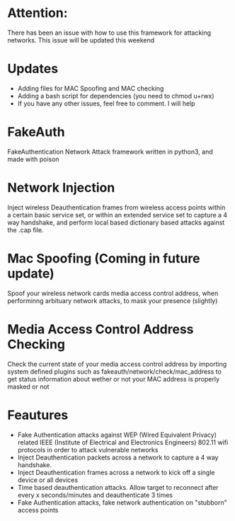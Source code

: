 # Attention:
There has been an issue with how to use this framework for attacking networks. This issue will be updated this weekend

# Updates
* Adding files for MAC Spoofing and MAC checking
* Adding a bash script for dependencies (you need to chmod u+rwx)
* If you have any other issues, feel free to comment. I will help

# FakeAuth
FakeAuthentication Network Attack framework written in python3, and made with poison

# Network Injection
Inject wireless Deauthentication frames from wireless access points within a certain basic service set, or within an extended service set to capture a 4 way handshake, and perform local based dictionary based attacks against the .cap file.

# Mac Spoofing (Coming in future update)
Spoof your wireless network cards media access control address, when performinng arbituary network attacks, to mask your presence (slightly)

# Media Access Control Address Checking
Check the current state of your media access control address by importing system defined plugins such as fakeauth/network/check/mac_address to get status information about wether or not your MAC address is properly masked or not

# Feautures
* Fake Authentication attacks against WEP (Wired Equivalent Privacy) related IEEE (Institute of Electrical and Electronics Engineers) 802.11 wifi protocols in order to attack vulnerable networks 
* Inject Deauthentication packets across a network to capture a 4 way handshake.
* Inject Deauthentication frames across a network to kick off a single device or all devices
* Time based deauthentication attacks. Allow target to reconnect after every x seconds/minutes and deauthenticate 3 times
* Fake Authentication attacks, fake network authentication on "stubborn" access points
